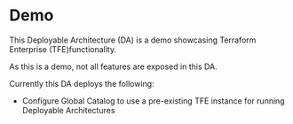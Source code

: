 # Demo

<!--
The basic example should call the module(s) stored in this repository with a basic configuration.
Note, there is a pre-commit hook that will take the title of each example and include it in the repos main README.md.
The text below should describe exactly what resources are provisioned / configured by the example.
-->

This Deployable Architecture (DA) is a demo showcasing Terraform Enterprise (TFE)functionality.

As this is a demo, not all features are exposed in this DA.

Currently this DA deploys the following:
- Configure Global Catalog to use a pre-existing TFE instance for running Deployable Architectures